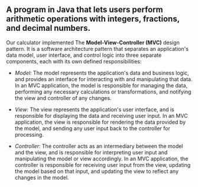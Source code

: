 ## A program in Java that lets users perform arithmetic operations with integers, fractions, and decimal numbers.

Our calculator implemented The <strong>Model-View-Controller (MVC)</strong> design pattern. It is a software architecture pattern that separates an
application's data model, user interface, and control logic into three separate components, each with its own defined responsibilities:

- <em>Model:</em> The model represents the application's data and business logic, and provides an interface for interacting with and manipulating that data.
In an MVC application, the model is responsible for managing the data, performing any necessary calculations or transformations, and notifying the
view and controller of any changes.

- <em>View:</em> The view represents the application's user interface, and is responsible for displaying the data and receiving user input.
In an MVC application, the view is responsible for rendering the data provided by the model, and sending any user input back
to the controller for processing.

- <em>Controller:</em> The controller acts as an intermediary between the model and the view, and is responsible for interpreting user input and manipulating
the model or view accordingly. In an MVC application, the controller is responsible for receiving user input from the view,
updating the model based on that input, and updating the view to reflect any changes in the model.
